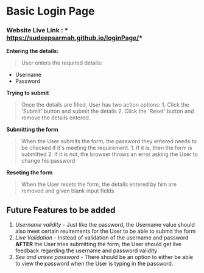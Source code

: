# Basic Login Page
### Website Live Link : * https://sudeepsarmah.github.io/loginPage/*
**Entering the details:**
> User enters the required details: 
- Username
- Password

**Trying to submit**
> Once the details are filled, User has two action options: 1. Click the 'Submit' button and submit the details 2. Click the 'Reset' button and remove the details entered.
  
  

**Submitting the form**
> When the User submits the form, the password they entered needs to be checked if it's meeting the requirement. 1. If it is, then the form is submitted 2. If it is not, the browser throws an error asking the User to change his password


**Reseting the form**
> When the User resets the form, the details entered by him are removed and given blank input fields

## Future Features to be added
1. *Username validity* - Just like the password, the Username value should also meet certain reuirements for the User to be able to submit the form
2. *Live Validation* - Instead of validation of the username and password **AFTER** the User tries submitting the form, the User should get live feedback regarding the username and password validity
3. *See and unsee password* - There should be an option to either be able to view the password when the User is typing in the password.
